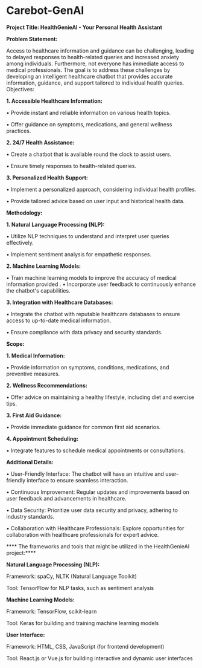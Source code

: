 # Carebot-GenAI

**Project Title: HealthGenieAI - Your Personal Health Assistant**

**Problem Statement:**


Access to healthcare information and guidance can be challenging, leading to delayed responses to health-related queries and increased anxiety among individuals. Furthermore, not everyone has immediate access to medical professionals. The goal is to address these challenges by developing an intelligent healthcare chatbot that provides accurate information, guidance, and support tailored to individual health queries.
Objectives:

**1.	Accessible Healthcare Information:**

   
•	Provide instant and reliable information on various health topics.

•	Offer guidance on symptoms, medications, and general wellness practices.


**2.	24/7 Health Assistance:**

   
•	Create a chatbot that is available round the clock to assist users.

•	Ensure timely responses to health-related queries.

**3.	Personalized Health Support:**

   
•	Implement a personalized approach, considering individual health profiles.

•	Provide tailored advice based on user input and historical health data.


**Methodology:**


**1.	Natural Language Processing (NLP):**

   
•	Utilize NLP techniques to understand and interpret user queries effectively.

•	Implement sentiment analysis for empathetic responses.


**2.	Machine Learning Models:**

   
•	Train machine learning models to improve the accuracy of medical information provided
.
•	Incorporate user feedback to continuously enhance the chatbot's capabilities.


**3.	Integration with Healthcare Databases:**

   
•	Integrate the chatbot with reputable healthcare databases to ensure access to up-to-date medical information.

•	Ensure compliance with data privacy and security standards.


**Scope:**


**1.	Medical Information:**

   
•	Provide information on symptoms, conditions, medications, and preventive measures.


**2.	Wellness Recommendations:**

•	Offer advice on maintaining a healthy lifestyle, including diet and exercise tips.


**3.	First Aid Guidance:**

   
•	Provide immediate guidance for common first aid scenarios.

**4.	Appointment Scheduling:**


•	Integrate features to schedule medical appointments or consultations.

**Additional Details:**


•	User-Friendly Interface: The chatbot will have an intuitive and user-friendly interface to ensure seamless interaction.

•	Continuous Improvement: Regular updates and improvements based on user feedback and advancements in healthcare.

•	Data Security: Prioritize user data security and privacy, adhering to industry standards.

•	Collaboration with Healthcare Professionals: Explore opportunities for collaboration with healthcare professionals for expert advice.

**** The frameworks and tools that might be utilized in the HealthGenieAI project:****

**Natural Language Processing (NLP):**

Framework: spaCy, NLTK (Natural Language Toolkit)

Tool: TensorFlow for NLP tasks, such as sentiment analysis

**Machine Learning Models:**

Framework: TensorFlow, scikit-learn

Tool: Keras for building and training machine learning models

**User Interface:**

Framework: HTML, CSS, JavaScript (for frontend development)

Tool: React.js or Vue.js for building interactive and dynamic user interfaces














